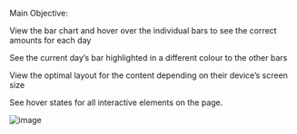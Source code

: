 Main Objective:

View the bar chart and hover over the individual bars to see the correct amounts for each day

See the current day’s bar highlighted in a different colour to the other bars

View the optimal layout for the content depending on their device’s screen size

See hover states for all interactive elements on the page.

![image](https://user-images.githubusercontent.com/66558492/192754774-fb792992-8eef-494b-ba2c-ebfdb4122510.png)
